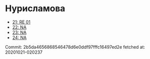 # Нурисламова
- [21: RE 01](21.md)
- [22: NA](22.md)
- [23: NA](23.md)
- [24: NA](24.md)

Commit: 2b5da4656868546478d6e0ddf97fffc16497ed2e
 fetched at: 20201021-020237
